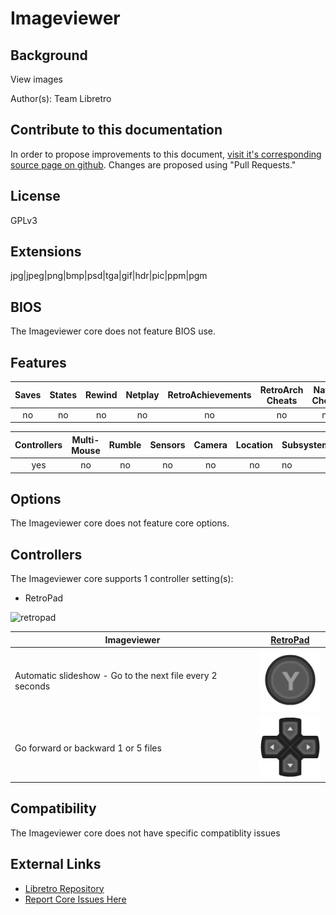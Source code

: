 # Imageviewer

## Background 

View images

Author(s): Team Libretro

## Contribute to this documentation

In order to propose improvements to this document, [visit it's corresponding source page on github](https://github.com/libretro/docs/tree/master/docs/library/imageviewer.md). Changes are proposed using "Pull Requests."

## License

GPLv3

## Extensions

jpg|jpeg|png|bmp|psd|tga|gif|hdr|pic|ppm|pgm

## BIOS

The Imageviewer core does not feature BIOS use.

## Features

| Saves | States      | Rewind | Netplay | RetroAchievements | RetroArch Cheats | Native Cheats |
|:-----:|:-----------:|:------:|:-------:|:-----------------:|:----------------:|:-------------:|
|  no   |    no       |  no    |   no    |       no          |   no             | no            |

| Controllers     | Multi-Mouse | Rumble | Sensors | Camera | Location | Subsystem     |
|:---------------:|:-----------:|:------:|:-------:|:------:|:--------:|:--------------|
|       yes        |     no      |   no   |  no     |   no   |   no     |      no      |

## Options

The Imageviewer core does not feature core options.

## Controllers

The Imageviewer core supports 1 controller setting(s):

* RetroPad

![retropad](images/controllers/retropad.png)

| Imageviewer | [RetroPad](RetroPad)                                         |
|---------------------|----------------------------------------------------------------|
| Automatic slideshow - Go to the next file every 2 seconds | ![RetroPad_B](images/RetroPad/Retro_Y_Round.png)               |
| Go forward or backward 1 or 5 files | ![RetroPad_Dpad](images/RetroPad/Retro_Dpad.png)               |


## Compatibility

The Imageviewer core does not have specific compatiblity issues

## External Links

* [Libretro Repository](https://github.com/libretro/RetroArch/tree/master/cores/libretro-imageviewer)
* [Report Core Issues Here](https://github.com/libretro/libretro-meta)